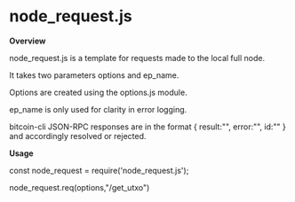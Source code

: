 # node_request.js

**Overview**

node_request.js is a template for requests made to the local full node.

It takes two parameters options and ep_name.

Options are created using the options.js module. 

ep_name is only used for clarity in error logging. 

bitcoin-cli JSON-RPC responses are in the format 
{
  result:"",
  error:"",
  id:""
}
and accordingly resolved or rejected.

**Usage**

const node_request = require('node_request.js');

node_request.req(options,"/get_utxo")


